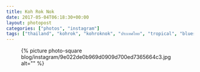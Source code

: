 ```yaml
---
title: Koh Rok Nok
date: 2017-05-04T06:18:30+00:00
layout: photopost
categories: ["photos", "instagram"]
tags: ["thailand", "kohrok", "kohroknok", "ประเทศไทย", "tropical", "bluesea", "clearwater", "landscape", "island", "snorkelling", "speedboat"]
---
```


<figure class="photo photo--square">
  {% picture photo-square blog/instagram/9e022de0b969d0909d700ed7365664c3.jpg alt="" %}
</figure>


